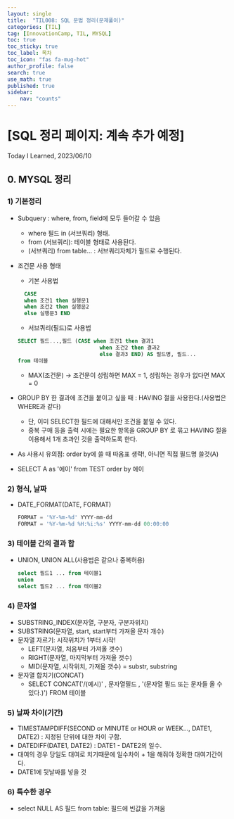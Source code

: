 ```yaml
---
layout: single
title:  "TIL008: SQL 문법 정리(문제풀이)"
categories: [TIL]
tag: [InnovationCamp, TIL, MYSQL] 
toc: true
toc_sticky: true
toc_label: 목차
toc_icon: "fas fa-mug-hot"
author_profile: false
search: true
use_math: true
published: true
sidebar:
    nav: "counts"
---
```


# [SQL 정리 페이지: 계속 추가 예정]
Today I Learned, 2023/06/10

## 0. MYSQL 정리


### 1) 기본정리
  - Subquery : where, from, field에 모두 들어갈 수 있음
    - where 필드 in (서브쿼리) 형태.
    - from (서브쿼리): 테이블 형태로 사용된다.
    - (서브쿼리) from table... : 서브쿼리자체가 필드로 수행된다.
  - 조건문 사용 형태
    - 기본 사용법

    ```sql
      CASE 
      when 조건1 then 실행문1 
      when 조건2 then 실행문2
      else 실행문3 END
    ```

    - 서브쿼리(필드)로 사용법

    ```sql
    SELECT 필드...,필드 (CASE when 조건1 then 결과1
                              when 조건2 then 결과2
                              else 결과3 END) AS 필드명, 필드...
    from 테이블
    ```

    - MAX(조건문) -> 조건문이 성립하면 MAX = 1, 성립하는 경우가 없다면 MAX = 0
    
  - GROUP BY 한 결과에 조건을 붙이고 싶을 때 : HAVING 절을 사용한다.(사용법은 WHERE과 같다)
    - 단, 이미 SELECT한 필드에 대해서만 조건을 붙일 수 있다.
    - 중복 구매 등을 출력 시에는 필요한 항목을 GROUP BY 로 묶고 HAVING 절을 이용해서 1개 초과인 것을 출력하도록 한다. 

  - As 사용시 유의점: order by에 쓸 때 따옴표 생략!, 아니면 직접 필드명 쓸것(A)
  - SELECT A as '에이' from TEST
    order by 에이

### 2) 형식, 날짜
  - DATE_FORMAT(DATE, FORMAT)

    ```sql 
    FORMAT = '%Y-%m-%d' YYYY-mm-dd
    FORMAT = '%Y-%m-%d %H:%i:%s' YYYY-mm-dd 00:00:00
    ```

### 3) 테이블 간의 결과 합
  - UNION, UNION ALL(사용법은 같으나 중복허용)

    ```sql
    select 필드1 ... from 테이블1
    union
    select 필드2 ... from 테이블2
    ```

### 4) 문자열
  - SUBSTRING_INDEX(문자열, 구분자, 구분자위치)
  - SUBSTRING(문자열, start, start부터 가져올 문자 개수) 
  - 문자열 자르기: 시작위치가 1부터 시작!
    - LEFT(문자열, 처음부터 가져올 갯수)
    - RIGHT(문자열, 마지막부터 가져올 갯수)
    - MID(문자열, 시작위치, 가져올 갯수) = substr, substring 
  - 문자열 합치기(CONCAT)
    - SELECT CONCAT('/(예시)' , 문자열필드 , '(문자열 필드 또는 문자들 올 수 있다.)') FROM 테이블

### 5) 날짜 차이(기간)
  - TIMESTAMPDIFF(SECOND or MINUTE or HOUR or WEEK..., DATE1, DATE2) : 지정된 단위에 대한 차이 구함.
  - DATEDIFF(DATE1, DATE2) : DATE1 - DATE2의 일수.
   - 대여의 경우 당일도 대여로 치기때문에 일수차이 + 1을 해줘야 정확한 대여기간이다.
   - DATE1에 뒷날짜를 넣을 것

### 6) 특수한 경우    
  - select NULL AS 필드 from table: 필드에 빈값을 가져옴
